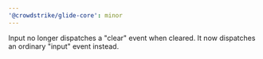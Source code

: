 ```yaml
---
'@crowdstrike/glide-core': minor
---
```


Input no longer dispatches a "clear" event when cleared. It now dispatches an ordinary "input" event instead.
